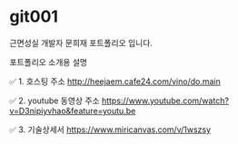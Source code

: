 # git001
근면성실 개발자 문희재 포트폴리오 입니다.

포트폴리오 소개용 설명 
 
 ✅ 1. 호스팅 주소 http://heejaem.cafe24.com/vino/do.main
  
 ✅ 2. youtube 동영상 주소 https://www.youtube.com/watch?v=D3nipiyvhao&feature=youtu.be
 
 ✅ 3. 기술상세서 https://www.miricanvas.com/v/1wszsy
